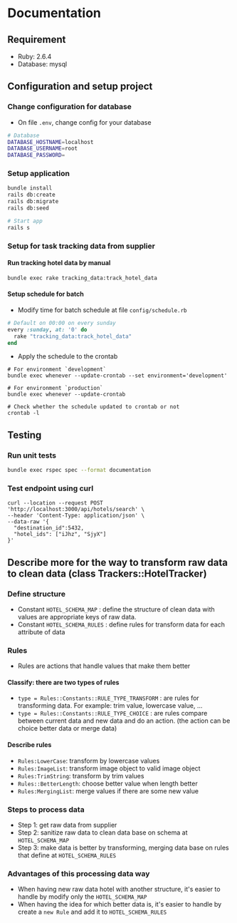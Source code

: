 # Documentation

## Requirement
- Ruby: 2.6.4
- Database: mysql

## Configuration and setup project
### Change configuration for database

- On file `.env`, change config for your database

```bash
# Database
DATABASE_HOSTNAME=localhost
DATABASE_USERNAME=root
DATABASE_PASSWORD=
```

### Setup application

```bash
bundle install
rails db:create
rails db:migrate
rails db:seed

# Start app
rails s
```

### Setup for task tracking data from supplier

#### Run tracking hotel data by manual

```bash
bundle exec rake tracking_data:track_hotel_data
```

#### Setup schedule for batch
- Modify time for batch schedule at file `config/schedule.rb`

```ruby
# Default on 00:00 on every sunday
every :sunday, at: '0' do
  rake "tracking_data:track_hotel_data"
end
```

- Apply the schedule to the crontab

```
# For environment `development`
bundle exec whenever --update-crontab --set environment='development'

# For environment `production`
bundle exec whenever --update-crontab

# Check whether the schedule updated to crontab or not
crontab -l
```

## Testing

### Run unit tests

```bash
bundle exec rspec spec --format documentation
```

### Test endpoint using curl

```
curl --location --request POST 'http://localhost:3000/api/hotels/search' \
--header 'Content-Type: application/json' \
--data-raw '{
  "destination_id":5432,
  "hotel_ids": ["iJhz", "SjyX"]
}'
```

## Describe more for the way to transform raw data to clean data (class Trackers::HotelTracker)
### Define structure
- Constant `HOTEL_SCHEMA_MAP` : define the structure of clean data with values are appropriate keys of raw data.
- Constant `HOTEL_SCHEMA_RULES` : define rules for transform data for each attribute of data

### Rules
- Rules are actions that handle values that make them better

#### Classify: there are two types of rules
  - `type = Rules::Constants::RULE_TYPE_TRANSFORM` : are rules for transforming data.  For example: trim value, lowercase value, ...
  - `type = Rules::Constants::RULE_TYPE_CHOICE` : are rules compare between current data and new data and do an action. (the action can be choice better data or merge data)

#### Describe rules
- `Rules:LowerCase`: transform by lowercase values
- `Rules:ImageList`: transform image object to valid image object
- `Rules:TrimString`: transform by trim values
- `Rules::BetterLength`: choose better value when length better
- `Rules:MergingList`: merge values if there are some new value

### Steps to process data
- Step 1: get raw data from supplier
- Step 2: sanitize raw data to clean data base on schema at `HOTEL_SCHEMA_MAP`
- Step 3: make data is better by transforming, merging data base on rules that define at `HOTEL_SCHEMA_RULES`

### Advantages of this processing data way
- When having new raw data hotel with another structure, it's easier to handle by modify only the `HOTEL_SCHEMA_MAP`
- When having the idea for which better data is, it's easier to handle by create a `new Rule` and add it to `HOTEL_SCHEMA_RULES`
